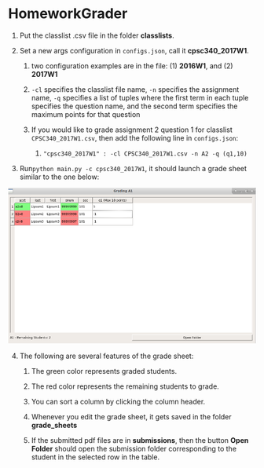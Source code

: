 # HomeworkGrader

1. Put the classlist .csv file in the folder **classlists**.

2. Set a new args configuration in `configs.json`, call it **cpsc340_2017W1**.

    1. two configuration examples are in the file: (1) **2016W1**, and (2) **2017W1**
  
    2. `-cl` specifies the classlist file name, `-n` specifies the assignment name, `-q` specifies a list of tuples where the first 
    term in each tuple specifies the question name, and the second term specifies the maximum points for that question
    
    3. If you would like to grade assignment 2 question 1 for classlist `CPSC340_2017W1.csv`, then add the following line in `configs.json`:
        
        1. `"cpsc340_2017W1" : -cl CPSC340_2017W1.csv -n A2 -q (q1,10)`

3. Run`python main.py -c cpsc340_2017W1`, it should launch a grade sheet similar to the one below:

![](example.png)

4. The following are several features of the grade sheet:
  
    1. The green color represents graded students. 
  
    2. The red color represents the remaining students to grade.
  
    3. You can sort a column by clicking the column header.
  
    4. Whenever you edit the grade sheet, it gets saved in the folder **grade_sheets**
    
    5. If the submitted pdf files are in **submissions**, then the button **Open Folder** should open 
     the submission folder corresponding to the student in the selected row in the table.
